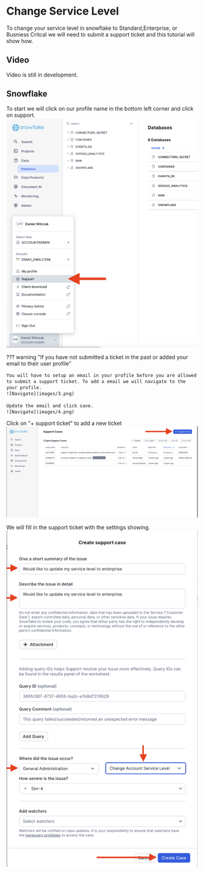 # Change Service Level

To change your service level in snowflake to Standard,Enterprise, or Busniess Critcal we will need to submit a support ticket and this tutorial will show how.

## Video

Video is still in development.

## Snowflake

To start we will click on our profile name in the bottom left corner and click on support.
![Navigate](images/1.png)

??? warning "If you have not submitted a ticket in the past or added your email to their user profile"

    You will have to setup an email in your profile before you are allowed to submit a support ticket. To add a email we will navigate to the your profile.
    ![Navigate](images/3.png)

    Update the email and click save.
    ![Navigate](images/4.png)


Click on "+ support ticket" to add a new ticket
![Click add support ticket](images/2.png)

We will fill in the support ticket with the settings showing.
![Fill in support ticket](images/5.png)

